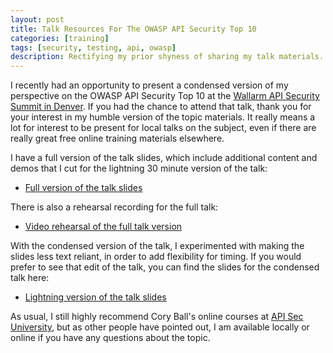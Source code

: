 ```yaml
---
layout: post
title: Talk Resources For The OWASP API Security Top 10
categories: [training]
tags: [security, testing, api, owasp]
description: Rectifying my prior shyness of sharing my talk materials.
---
```


I recently had an opportunity to present a condensed version of my perspective on the OWASP API Security Top 10 at the [Wallarm API Security Summit in Denver](https://web.archive.org/web/20240815191528/https://www.wallarm.com/2024-api-and-application-security-summit-in-denver).
If you had the chance to attend that talk, thank you for your interest in my humble version of the topic materials. It really means a lot for interest to be present for local talks on the subject, even if there are really great free online training materials elsewhere.

I have a full version of the talk slides, which include additional content and demos that I cut for the lightning 30 minute version of the talk:

* [Full version of the talk slides](https://docs.google.com/presentation/d/1Yw2DX3_jpNJNzW4s1Dx7oYtgk1yXMNglF02jQSeicwQ/edit#slide=id.p)

There is also a rehearsal recording for the full talk:
* [Video rehearsal of the full talk version](https://youtu.be/g_5_zLtd1Hs)

With the condensed version of the talk, I experimented with making the slides less text reliant, in order to add flexibility for timing.  If you would prefer to see that edit of the talk, you can find the slides for the condensed talk here:

* [Lightning version of the talk slides](https://docs.google.com/presentation/d/1r05Rsr2lNuzL2F8evMFhYymA8JZ_PrPlxktLXZLFkwY/edit#slide=id.p)


As usual, I still highly recommend Cory Ball's online courses at [API Sec University](https://www.apisecuniversity.com/), but as other people have pointed out, I am available locally or online if you have any questions about the topic.
